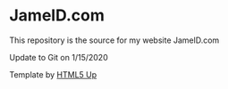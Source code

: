# JamelD.com

This repository is the source for my website JamelD.com

Update to Git on 1/15/2020

Template by [HTML5 Up](https://html5up.net/)